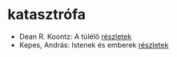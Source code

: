 # katasztrófa

- Dean R. Koontz: A túlélő [részletek](_details/%7Bopf.creator%7D.md#id_1097)
- Kepes, András: Istenek és emberek [részletek](_details/%7Bopf.creator%7D.md#id_1232)